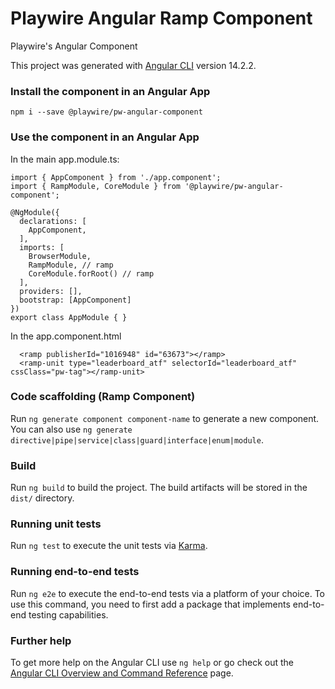 # Playwire Angular Ramp Component

Playwire's Angular Component 

This project was generated with [Angular CLI](https://github.com/angular/angular-cli) version 14.2.2.


### Install the component in an Angular App

`npm i --save @playwire/pw-angular-component`


### Use the component in an Angular App

In the main app.module.ts:
```
import { AppComponent } from './app.component';
import { RampModule, CoreModule } from '@playwire/pw-angular-component';

@NgModule({
  declarations: [
    AppComponent,
  ],
  imports: [
    BrowserModule,
    RampModule, // ramp
    CoreModule.forRoot() // ramp
  ],
  providers: [],
  bootstrap: [AppComponent]
})
export class AppModule { }
```

In the app.component.html
```
  <ramp publisherId="1016948" id="63673"></ramp>
  <ramp-unit type="leaderboard_atf" selectorId="leaderboard_atf" cssClass="pw-tag"></ramp-unit>
```


### Code scaffolding (Ramp Component)

Run `ng generate component component-name` to generate a new component. You can also use `ng generate directive|pipe|service|class|guard|interface|enum|module`.


### Build

Run `ng build` to build the project. The build artifacts will be stored in the `dist/` directory.


### Running unit tests

Run `ng test` to execute the unit tests via [Karma](https://karma-runner.github.io).


### Running end-to-end tests

Run `ng e2e` to execute the end-to-end tests via a platform of your choice. To use this command, you need to first add a package that implements end-to-end testing capabilities.


### Further help

To get more help on the Angular CLI use `ng help` or go check out the [Angular CLI Overview and Command Reference](https://angular.io/cli) page.

